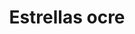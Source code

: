 ---
title: Estrellas ocre
date: 
draft: false

# descripcion
description : Aros espectaculares! En plata 925 y cristal Swarovski. Simplemente bellísimos.

materials: Plata 925

color: 

dimensions: Largo 4cm

code: 01-10-1002

type: "Aros"

categories: []

price: $6.180,00

price_eftvo: $5.255,00

# Images
# first image will be shown in the product page
images:
  # - image: "images/path_to_image"
  # La ubicacion de las imagenes es imagenes/Aros/Aros.Cristal Swarovski/01-10-1002-estrellas-ocre
  - image: "./images/aros/cristal_swarovski/01-10-1002-estrellas-ocre_a.jpg"
  - image: "./images/aros/cristal_swarovski/01-10-1002-estrellas-ocre_b.jpg"
  - image: "./images/aros/cristal_swarovski/01-10-1002-estrellas-ocre_c.jpg"
---